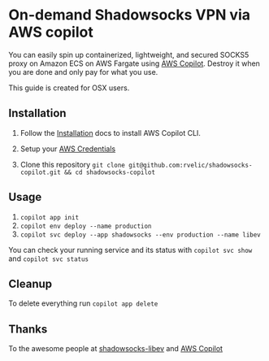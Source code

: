 # On-demand Shadowsocks VPN via AWS copilot

You can easily spin up containerized, lightweight, and secured SOCKS5 proxy on Amazon ECS on AWS Fargate using [AWS Copilot](https://aws.github.io/copilot-cli/). Destroy it when you are done and only pay for what you use.

This guide is created for OSX users.

## Installation

1. Follow the [Installation](https://aws.github.io/copilot-cli/docs/getting-started/install/) docs to install AWS Copilot CLI.

2. Setup your [AWS Credentials](https://aws.github.io/copilot-cli/docs/credentials/)

3. Clone this repository 
`git clone git@github.com:rvelic/shadowsocks-copilot.git && cd shadowsocks-copilot`

## Usage

1. `copilot app init`
2. `copilot env deploy --name production`
3. `copilot svc deploy --app shadowsocks --env production --name libev`

You can check your running service and its status with `copilot svc show` and `copilot svc status`


## Cleanup

To delete everything run `copilot app delete`

## Thanks

To the awesome people at [shadowsocks-libev](https://github.com/shadowsocks/shadowsocks-libev) and [AWS Copilot](https://aws.github.io/copilot-cli)